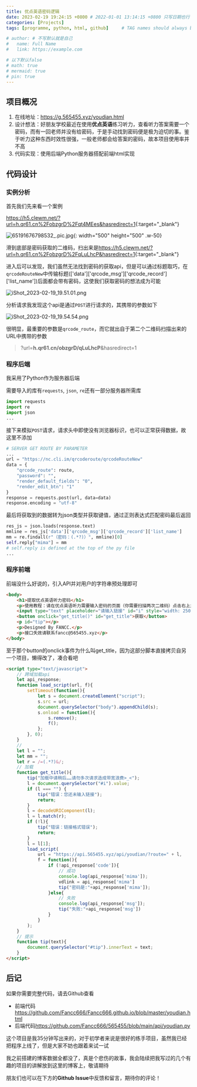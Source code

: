 ```yaml
---
title: 优点英语密码逻辑
date: 2023-02-19 19:24:15 +0800 # 2022-01-01 13:14:15 +0800 只写日期也行；不写秒也行；这样也行 2022-03-09T00:55:42+08:00
categories: [Projects]
tags: [programme, python, html, github]     # TAG names should always be lowercase

# author: # 不写默认就是自己
#   name: Full Name
#   link: https://example.com

# 以下默认false
# math: true
# mermaid: true
# pin: true
---
```


## 项目概况

1. 在线地址：<https://g.565455.xyz/youdian.html>
2. 设计想法：好朋友学校最近在使用**优点英语**练习听力，查看听力答案需要一个密码，而有一回老师并没有给密码，于是手动找到密码便是极为迫切的事。鉴于听力这种东西时效性很强，一般老师都会给答案的密码，故本项目使用率并不高
3. 代码实现：使用后端Python服务器搭配前端html实现

## 代码设计

### 实例分析

首先我们先来看一个案例

<https://h5.clewm.net/?url=h.qr61.cn%2FobzgrD%2Fqt4MEes&hasredirect=1>{:target="_blank"}

![65191676798532_.pic.jpg](https://s2.loli.net/2023/02/19/VzxqnXUbM5T38kL.jpg){: width="500" height="500" .w-50}

滑到底部是密码获取的二维码，扫出来是<https://h5.clewm.net/?url=h.qr61.cn%2FobzgrD%2FqLuLhcP&hasredirect=1>{:target="_blank"}

进入后可以发现，我们虽然无法找到密码的获取api，但是可以通过标题取巧，在`qrcodeRouteNew`中传输标题(['data']['qrcode_msg']['qrcode_record']['list_name'])后面都会带有密码，这使我们获取密码的想法成为可能

![iShot_2023-02-19_19.51.01.png](https://s2.loli.net/2023/02/19/grIw3qMFSBhsPyE.png)

分析请求我发现这个api是通过`POST`进行请求的，其携带的参数如下

![iShot_2023-02-19_19.54.54.png](https://s2.loli.net/2023/02/19/nDKToeZdlbhgWY7.png)

很明显，最重要的参数是`qrcode_route`，而它就出自于第二个二维码扫描出来的URL中携带的参数

> ?url=**h.qr61.cn/obzgrD/qLuLhcP**&hasredirect=1

### 程序后端

我采用了Python作为服务器后端

需要导入的库有`requests`, `json`, `re`还有一部分服务器所需库

```python
import requests
import re
import json
...
```

接下来模拟`POST`请求，请求头中即使没有浏览器标识，也可以正常获得数据，故这里不添加

```python
# SERVER GET ROUTE BY PARAMETER
...
url = "https://nc.cli.im/qrcoderoute/qrcodeRouteNew"
data = {
    "qrcode_route": route,
    "password": "",
    "render_default_fields": "0",
    "render_edit_btn": "1"
}
response = requests.post(url, data=data)
response.encoding = "utf-8"
```

最后将获取到的数据转为json类型并获取键值，通过正则表达式匹配密码最后返回

```python
res_js = json.loads(response.text)
mmline = res_js['data']['qrcode_msg']['qrcode_record']['list_name']
mm = re.findall(r"（密码：(.*?)）", mmline)[0]
self.reply["mima"] = mm
# self.reply is defined at the top of the py file
...
```

### 程序前端

前端没什么好说的，引入API并对用户的字符串预处理即可

```html
<body>
    <h1>提取优点英语听力密码</h1>
    <p>使用教程：请在优点英语听力需要输入密码的页面（你需要扫描两次二维码）点击右上角三个点复制链接到下方输入框</p>
    <input type="text" placeholder="请输入链接" id="i" style="width: 250px;">
    <button onclick="get_title()" id="get_title">获取</button>
    <p id="tip"></p>
    <p>Designed By FANCC.</p>
    <p>接口失效请联系fancc@565455.xyz</p>
</body>
```

至于那个button的onclick事件为什么叫get_title，因为这部分脚本直接拷贝自另一个项目，懒得改了，凑合看吧

```html
<script type="text/javascript">
    // 跨域加载api
    let api_response;
    function load_script(url, f){
        setTimeout(function(){
            let s = document.createElement("script");
            s.src = url;
            document.querySelector("body").appendChild(s);
            s.onload = function(){
                s.remove();
                f();
            };
        }, 0);
    }
    //
    let l = "";
    let mm = "";
    let r = /=(.*?)&/;
    // 加载
    function get_title(){
        tip("加载中请稍后……请勿多次请求造成带宽浪费>_<");
        l = document.querySelector("#i").value;
        if (l === "") {
            tip("错误：您还未输入链接");
            return;
        }
        l = decodeURIComponent(l);
        l = l.match(r);
        if (!l){
            tip("错误：链接格式错误");
            return;
        }
        l = l[1];
        load_script(
            url = "https://api.565455.xyz/api/youdian/?route=" + l,
            f = function(){
                if (!api_response['code']){
                    // 成功
                    console.log(api_response['mima']);
                    vdlink = api_response['mima']
                    tip("密码是:"+api_response['mima']);
                }else{
                    // 失败
                    console.log(api_response['msg']);
                    tip("失败:"+api_response['msg'])
                }
            }
        );
    }
    // 提示
    function tip(text){
        document.querySelector("#tip").innerText = text;
    }
</script>
```

## 后记

如果你需要完整代码，请去Github查看

- 前端代码<https://github.com/Fancc666/Fancc666.github.io/blob/master/youdian.html>
- 后端代码<https://github.com/Fancc666/565455/blob/main/api/youdian.py>

这个项目是我35分钟写出来的，对于初学者来说是很好的练手项目，虽然我已经把程序上线了，但是大家不妨也跟着来试一试

我之前搭建的博客数据全都没了，真是个悲伤的故事，我会陆续把我写过的几个有趣的项目的讲解放到这里的博客上，敬请期待

朋友们也可以在下方的**Github Issue**中反馈和留言，期待你的评论！
